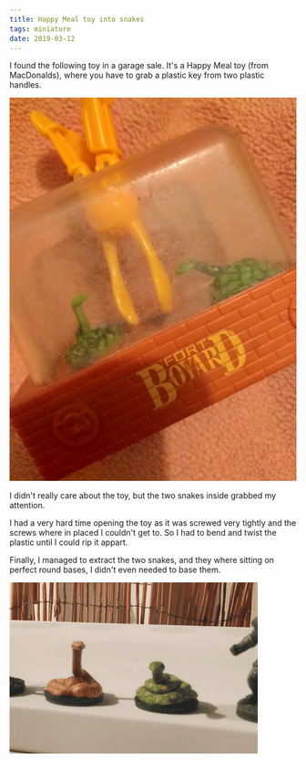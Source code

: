```yaml
---
title: Happy Meal toy into snakes
tags: miniature
date: 2019-03-12
---
```


I found the following toy in a garage sale. It's a Happy Meal toy (from MacDonalds), where you have to grab a plastic key from two plastic handles.

![Jouet serpents Fort Boyard - Vinted](02575_YxFgtvyeNdnvwmSb89zX6ejS.jpeg)

I didn't really care about the toy, but the two snakes inside grabbed my attention.

I had a very hard time opening the toy as it was screwed very tightly and the screws where in placed I couldn't get to. So I had to bend and twist the plastic until I could rip it appart.

Finally, I managed to extract the two snakes, and they where sitting on perfect round bases, I didn't even needed to base them.

![image-20200720150159583](image-20200720150159583.png)

